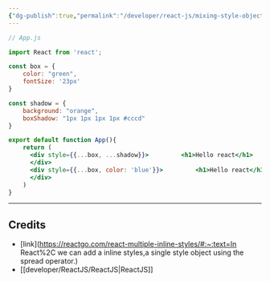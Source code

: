 ```yaml
---
{"dg-publish":true,"permalink":"/developer/react-js/mixing-style-objects-inline/","dgPassFrontmatter":true}
---
```




```jsx
// App.js

import React from 'react';

const box = {
    color: "green",
    fontSize: '23px'
}

const shadow = {
    background: "orange",
    boxShadow: "1px 1px 1px 1px #cccd"
}

export default function App(){
    return (
      <div style={{...box, ...shadow}}>         <h1>Hello react</h1>
      </div>
      <div style={{...box, color: 'blue'}}>         <h1>Hello react</h1>
      </div>
    )
}
```

---
## Credits
-  [link](https://reactgo.com/react-multiple-inline-styles/#:~:text=In React%2C we can add a inline styles,a single style object using the spread operator.)
- [[developer/ReactJS/ReactJS\|ReactJS]]